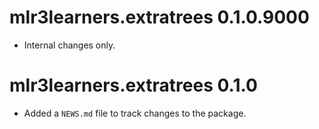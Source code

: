 # mlr3learners.extratrees 0.1.0.9000

- Internal changes only.


# mlr3learners.extratrees 0.1.0

* Added a `NEWS.md` file to track changes to the package.
